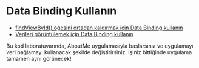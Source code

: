 # Data Binding Kullanın

- [findViewById() öğesini ortadan kaldırmak için Data Binding kullanın](#1)
- [Verileri görüntülemek için Data Binding kullanın](#2)



Bu kod laboratuvarında, AboutMe uygulamasıyla başlarsınız ve uygulamayı veri bağlamayı kullanacak şekilde değiştirirsiniz. İşiniz bittiğinde uygulama tamamen aynı görünecek!
